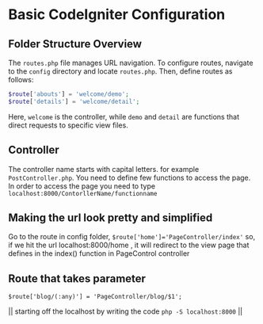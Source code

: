 # Basic CodeIgniter Configuration

## Folder Structure Overview

The `routes.php` file manages URL navigation. To configure routes, navigate to the `config` directory and locate `routes.php`. Then, define routes as follows:

```php
$route['abouts'] = 'welcome/demo';
$route['details'] = 'welcome/detail';
```

Here, `welcome` is the controller, while `demo` and `detail` are functions that direct requests to specific view files.

## Controller
The controller name starts with capital letters. for example `PostController.php`. You need to define few functions to access the page. In order to access the page you need to type `localhost:8000/ContorllerName/functionname`

## Making the url look pretty and simplified 
Go to the route in config folder, `$route['home']='PageController/index'`
so, if we hit the url localhost:8000/home , it will redirect to the view page that defines in the index() function in PageControl controller

## Route that takes parameter
`$route['blog/(:any)'] = 'PageController/blog/$1';`




|| starting off the localhost by writing the code `php -S localhost:8000` ||
